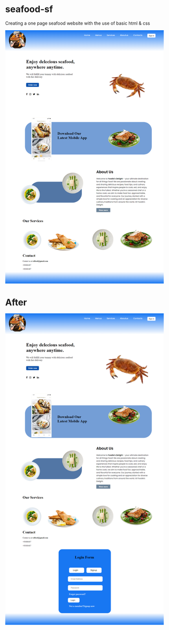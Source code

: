 # seafood-sf
Creating a one page seafood website with the use of basic html & css

![Before](https://github.com/Amna-usman/seafood-sf/blob/main/food%20site.png?raw=true)
# After
![After](https://github.com/Amna-usman/seafood-sf/blob/main/screencapture-127-0-0-1-5500-2024-09-19-14_43_23.png?raw=true)



